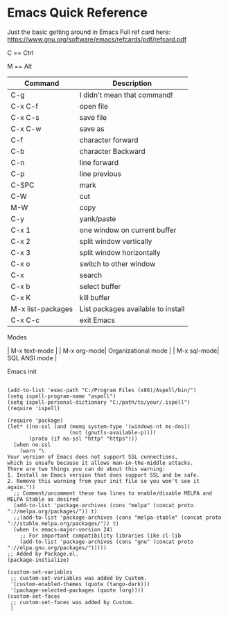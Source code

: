 
# Emacs Quick Reference

Just the basic getting around in Emacs
Full ref card here:
https://www.gnu.org/software/emacs/refcards/pdf/refcard.pdf

C == Ctrl

M == Alt

| Command | Description |
|---------|-------------|
| C-g | I didn't mean that command!|
| C-x C-f | open file |
| C-x C-s | save file |
| C-x C-w | save as |
| C-f | character forward |
| C-b | character Backward |
| C-n | line forward |
| C-p | line previous |
| C-SPC | mark |
| C-W | cut |
| M-W | copy |
| C-y | yank/paste |
| C-x 1 | one window on current buffer |
| C-x 2 | split window vertically |
| C-x 3 | split window horizontally |
| C-x o | switch to other window |
| C-x | search |
| C-x b | select buffer |
| C-x K | kill buffer |
| M-x list-packages | List packages available to install |
| C-x C-c | exit Emacs |

Modes

| M-x text-mode |
| M-x org-mode| Organizational mode |
| M-x sql-mode| SQL ANSI mode | 

Emacs init

```

(add-to-list 'exec-path "C:/Program Files (x86)/Aspell/bin/")
(setq ispell-program-name "aspell")
(setq ispell-personal-dictionary "C:/path/to/your/.ispell")
(require 'ispell)

(require 'package)
(let* ((no-ssl (and (memq system-type '(windows-nt ms-dos))
                    (not (gnutls-available-p))))
       (proto (if no-ssl "http" "https")))
  (when no-ssl
    (warn "\
Your version of Emacs does not support SSL connections,
which is unsafe because it allows man-in-the-middle attacks.
There are two things you can do about this warning:
1. Install an Emacs version that does support SSL and be safe.
2. Remove this warning from your init file so you won't see it again."))
  ;; Comment/uncomment these two lines to enable/disable MELPA and MELPA Stable as desired
  (add-to-list 'package-archives (cons "melpa" (concat proto "://melpa.org/packages/")) t)
  ;;(add-to-list 'package-archives (cons "melpa-stable" (concat proto "://stable.melpa.org/packages/")) t)
  (when (< emacs-major-version 24)
    ;; For important compatibility libraries like cl-lib
    (add-to-list 'package-archives (cons "gnu" (concat proto "://elpa.gnu.org/packages/")))))
;; Added by Package.el.
(package-initialize)

(custom-set-variables
 ;; custom-set-variables was added by Custom.
 '(custom-enabled-themes (quote (tango-dark)))
 '(package-selected-packages (quote (org))))
(custom-set-faces
 ;; custom-set-faces was added by Custom.
 )

```
